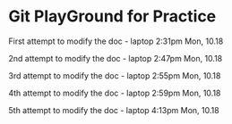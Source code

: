 # Git PlayGround for Practice

First attempt to modify the doc - laptop 2:31pm Mon, 10.18

2nd attempt to modify the doc - laptop 2:47pm Mon, 10.18

3rd attempt to modify the doc - laptop 2:55pm Mon, 10.18

4th attempt to modify the doc - laptop 2:59pm Mon, 10.18

5th attempt to modify the doc - laptop 4:13pm Mon, 10.18
